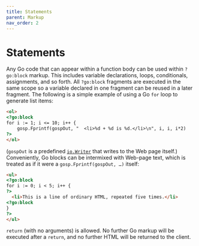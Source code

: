 ```yaml
---
title: Statements
parent: Markup
nav_order: 2
---
```


Statements
==========

Any Go code that can appear within a function body can be used within `?go:block` markup.  This includes variable declarations, loops, conditionals, assignments, and so forth.  All `?go:block` fragments are executed in the same scope so a variable declared in one fragment can be reused in a later fragment.  The following is a simple example of using a Go `for` loop to generate list items:

```html
<ol>
<?go:block
for i := 1; i <= 10; i++ {
	gosp.Fprintf(gospOut, "  <li>%d + %d is %d.</li>\n", i, i, i*2)
?>
</ol>
```
(`gospOut` is a predefined [`io.Writer`](https://golang.org/pkg/io/#Writer) that writes to the Web page itself.)  Conveniently, Go blocks can be intermixed with Web-page text, which is treated as if it were a `gosp.Fprintf(gospOut, …)` itself:
```html
<ul>
<?go:block
for i := 0; i < 5; i++ {
?>
  <li>This is a line of ordinary HTML, repeated five times.</li>
<?go:block
}
?>
</ul>
```

`return` (with no arguments) is allowed.  No further Go markup will be executed after a `return`, and no further HTML will be returned to the client.
